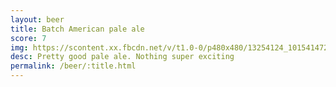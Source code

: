 ```yaml
---
layout: beer
title: Batch American pale ale
score: 7
img: https://scontent.xx.fbcdn.net/v/t1.0-0/p480x480/13254124_10154147274953745_3000260124675662961_n.jpg?oh=861ef36abdc4dd561e3054beef902aae&oe=588238C7
desc: Pretty good pale ale. Nothing super exciting
permalink: /beer/:title.html
---
```

